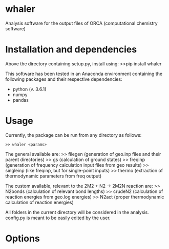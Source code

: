 # whaler
Analysis software for the output files of ORCA (computational chemistry software)

# Installation and dependencies
Above the directory containing setup.py, install using:
    >>pip install whaler

This software has been tested in an Anaconda environment containing the 
following packages and their respective dependencies:
- python (v. 3.6.1)
- numpy
- pandas

# Usage
Currently, the package can be run from any directory as follows:

    >> whaler <params>

The general <params> available are:
    >> filegen (generation of geo.inp files and their parent directories)
    >> gs (calculation of ground states)
    >> freqinp (generation of frequency calculation input files from geo results)
    >> singleinp (like freqinp, but for single-point inputs)
    >> thermo (extraction of thermodynamic parameters from freq output)
    
The custom <params> available, relevant to the 2M2 + N2 -> 2M2N reaction are:
    >> N2bonds (calculation of relevant bond lengths)
    >> crudeN2 (calculation of reaction energies from geo.log energies)
    >> N2act (proper thermodynamic calculation of reaction energies)
    
All folders in the current directory will be considered in the analysis. 
config.py is meant to be easily edited by the user. 

# Options
